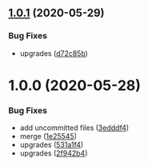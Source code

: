 ## [1.0.1](https://github.com/dword-design/github-better-repository-list/compare/v1.0.0...v1.0.1) (2020-05-29)


### Bug Fixes

* upgrades ([d72c85b](https://github.com/dword-design/github-better-repository-list/commit/d72c85b039aca502abb439d16c49c0c695122c52))

# 1.0.0 (2020-05-28)


### Bug Fixes

* add uncommitted files ([3edddf4](https://github.com/dword-design/chrome-extension-github-better-repository-list/commit/3edddf49df771d5bf26f4977446b308884810cf4))
* merge ([1e25545](https://github.com/dword-design/chrome-extension-github-better-repository-list/commit/1e25545af59a88dff9ef8be97e60fbefd409d568))
* upgrades ([531a1f4](https://github.com/dword-design/chrome-extension-github-better-repository-list/commit/531a1f4378a37378800d4589b87615bce9c10400))
* upgrades ([2f942b4](https://github.com/dword-design/chrome-extension-github-better-repository-list/commit/2f942b42b524d29fe0b9b6fcacf7df40c286fb51))
